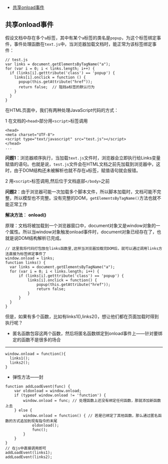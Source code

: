 * [共享onload事件](#onload事件)

## 共享onload事件

假设文档中存在多个`a`标签，其中有某个`a`标签的类名是`popup`，为这个标签绑定事件，事件处理函数在`text.js`中，当浏览器加载文档时，能正常为该标签绑定事件：
```
// test.js
var links = document.getElementsByTagName("a");
for (var i = 0; i < links.length; i++) {
  if (links[i].getttribute('class') == 'popup') {
    links[i].onclick = function () {
      popup(this.getAttribute("href"));
      return false;  // 阻挡a标签的默认行为
    }
  }
}
```

在HTML页面中，我们有两种处理JavaScript代码的方式：

1 在文档的`<head>`部分用`<script>`标签调用

```
<head>
<meta charset="UTF-8">
<script type="text/javascript" src="test.js"></script>
</head>
...
```
**问题1**：浏览器顺序执行，当加载`text.js`文件时，浏览器会立即执行给Links变量赋值的语句。也就是说，`test.js`文件会在HTML文档之前先加载到浏览器中，这时，由于DOM结构还未被解析也就不存在`a`标签，赋值语句就会报错。

2 用`<script>`标签调用,然后位于文档底部`</body>`之前

**问题2**：由于浏览器可能一次加载多个脚本文件，所以脚本加载时，文档可能不完整，所以模型也不完整。没有完整的DOM，`getElementsByTagName()`方法也就不能正常工作

**解决方法**： **onload()**

原理：文档将被加载到一个浏览器窗口中，document对象又是window对象的一个属性。所以当window对象触发onload事件时，document对象已经存在了，也就是说DOM结构解析已完成。
```
// 这里我将代码打包放在links函数里,这样当浏览器加载完DOM后，就可以通过调用links方法直接为标签绑定事件了
window.onload = links; 
function links() {
  var links = document.getElementsByTagName("a");
  for (var i = 0; i < links.length; i++) {
      if (links[i].getttribute('class') == 'popup') {
          links[i].onclick = function() {
              popup(this.getAttribute("href"));
              return false; 
          }
      }
  }
}
```
但是，如果有多个函数，比如有links1(),links2()，想让他们都在页面加载时得到执行呢？

* 匿名函数包容这两个函数，然后将匿名函数绑定到onload事件上——针对要绑定的函数不是很多的场合

****

```
window.onload = function(){
  links1();
  links2();
}
```
* 弹性方法——封

```
function addLoadEvent(func) {
    var oldonload = window.onload;
    if (typeof window.onload != 'function') {
        window.onload = func; // 处理函数上还没有绑定任何函数，那就添加新函数上去
    } else {
        window.onload = function() { // 若是已绑定了其他函数，那么通过匿名函数的方式追加到现有指令的末尾
            oldonload();
            func();
        }
    }
}
// 在js中直接调用即可
addLoadEvent(links1);
addLoadEvent(links2);
```